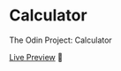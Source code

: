 # Calculator

The Odin Project: Calculator

[Live Preview](https://just4fun150.github.io/calculator/) 👀
